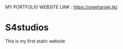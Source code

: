 #####
MY PORTFOLIO WEBSITE LINK : https://sreehariskj.tk/
# S4studios
   This is my first static website
